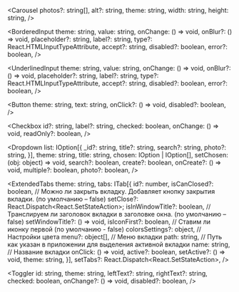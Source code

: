 <Carousel 
    photos?: string[], 
    alt?: string, 
    theme: string, 
    width: string, 
    height: string,
/>

<BorderedInput
    theme: string,
    value: string,
    onChange: () => void, 
    onBlur?: () => void, 
    placeholder?: string, 
    label?: string, 
    type?: React.HTMLInputTypeAttribute, 
    accept?: string, 
    disabled?: boolean, 
    error?: boolean,
/>

<UnderlinedInput
    theme: string,
    value: string,
    onChange: () => void, 
    onBlur?: () => void, 
    placeholder?: string, 
    label?: string, 
    type?: React.HTMLInputTypeAttribute, 
    accept?: string, 
    disabled?: boolean, 
    error?: boolean,
/>

<Button
    theme: string,
    text: string,
    onClick?: () => void,
    disabled?: boolean,
/>

<Checkbox 
    id?: string,
    label?: string,
    checked: boolean,
    onChange: () => void,
    readOnly?: boolean,
/>

<Dropdown 
    list: IOption[{
        _id?: string,
        title?: string,
        search?: string,
        photo?: string,
    }],
    theme: string,
    title: string,
    chosen: IOption | IOption[],
    setChosen: (obj: object) => void,
    search?: boolean,
    create?: boolean,
    onCreate?: () => void,
    multiple?: boolean,
    photo?: boolean,
/>

<ExtendedTabs
    theme: string,
    tabs: ITab[{
        id?: number,
        isCanClosed?: boolean, // Можно ли закрыть вкладку. Добавляет кнопку закрытия вкладки. (по умолчанию – false)
        setClose?: React.Dispatch<React.SetStateAction<any>>;
        isInWindowTitle?: boolean, // Транслируем ли заголовок вкладки в заголовке окна. (по умолчанию – false)
        setWindowTitle?: () => void,
        isIconFirst?: boolean, // Ставим ли иконку первой (по умолчанию - false)
        colorsSettings?: object, // Настройки цвета
        menu?: object[], // Меню вкладки
        path: string, // Путь как указан в приложении для выделения активной вкладки
        name: string, // Название вкладки
        onClick: () => void,
        active?: boolean,
        setActive?: () => void,
        theme: string,
    }],
    setTabs?: React.Dispatch<React.SetStateAction<any>>,
/>

<Toggler
    id: string,
    theme: string,
    leftText?: string,
    rightText?: string,
    checked: boolean,
    onChange?: () => void,
    disabled?: boolean,
/>